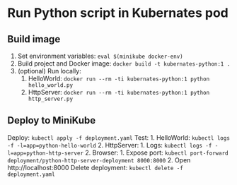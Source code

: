 # Run Python script in Kubernates pod

## Build image
1. Set environment variables: `eval $(minikube docker-env)`
2. Build project and Docker image: `docker build -t kubernates-python:1 .`
3. (optional) Run locally: 
    1. HelloWorld: `docker run --rm -ti kubernates-python:1 python hello_world.py`
    2. HttpServer: `docker run --rm -ti kubernates-python:1 python http_server.py`

## Deploy to MiniKube
Deploy: `kubectl apply -f deployment.yaml`
Test: 
    1. HelloWorld: `kubectl logs -f -l=app=python-hello-world`
    2. HttpServer: 
        1. Logs: `kubectl logs -f -l=app=python-http-server`
        2. Browser:
            1. Expose port: `kubectl port-forward deployment/python-http-server-deployment 8000:8000`
            2. Open http://localhost:8000
Delete deployment: `kubectl delete -f deployment.yaml`


